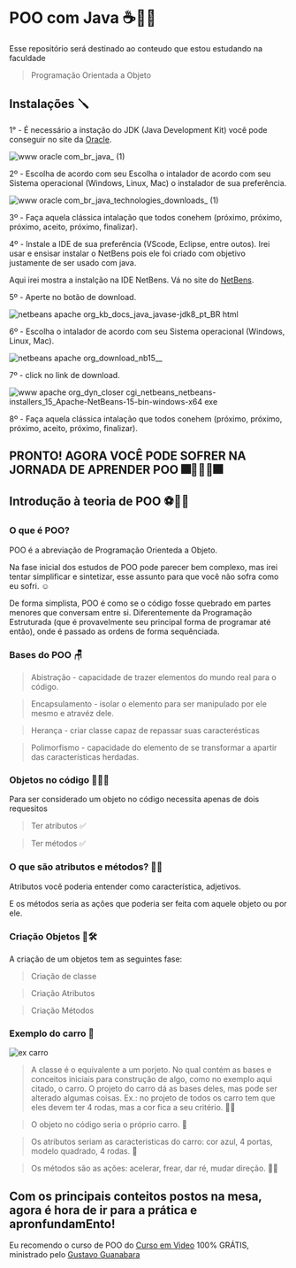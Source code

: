# POO com Java ☕👨‍💻
Esse repositório será destinado ao conteudo que estou estudando na faculdade
>Programação Orientada a Objeto


## Instalações 🪛

1° - É necessário a instação do JDK (Java Development Kit) você pode conseguir no site da [Oracle](https://www.oracle.com/br/java/).


![www oracle com_br_java_ (1)](https://user-images.githubusercontent.com/90152237/200966268-8bc1f014-9b40-40a1-a916-6555ef5a0d7b.png)

2º - Escolha de acordo com seu Escolha o intalador de acordo com seu Sistema operacional (Windows, Linux, Mac) o instalador de sua preferência. 

![www oracle com_br_java_technologies_downloads_ (1)](https://user-images.githubusercontent.com/90152237/200966546-8283ed75-4950-4bdc-957f-1b6029cdeb54.png)

3º - Faça aquela clássica intalação que todos conehem (próximo, próximo, próximo, aceito, próximo, finalizar).

4º - Instale a IDE de sua preferência (VScode, Eclipse, entre outos). Irei usar e ensisar instalar o NetBens pois ele foi criado com objetivo justamente de ser usado com java.

Aqui irei mostra a instalção na IDE NetBens. Vá no site do [NetBens](https://netbeans.apache.org/kb/docs/java/javase-jdk8_pt_BR.html). 

5º - Aperte no botão de download.

![netbeans apache org_kb_docs_java_javase-jdk8_pt_BR html](https://user-images.githubusercontent.com/90152237/200968989-db3cdefc-a215-4b88-8ca4-773c832b0761.png)

6º - Escolha o intalador de acordo com seu Sistema operacional (Windows, Linux, Mac).

![netbeans apache org_download_nb15__](https://user-images.githubusercontent.com/90152237/200969216-e7aa5b3c-dbe7-41d0-a564-0bbb7d7378ef.png)

7º - click no link de download.

![www apache org_dyn_closer cgi_netbeans_netbeans-installers_15_Apache-NetBeans-15-bin-windows-x64 exe](https://user-images.githubusercontent.com/90152237/200969404-6a7678f4-4693-476f-aa95-f527d2549a41.png)

8º -  Faça aquela clássica intalação que todos conehem (próximo, próximo, próximo, aceito, próximo, finalizar).

## PRONTO! AGORA VOCÊ PODE SOFRER NA JORNADA DE APRENDER POO 🎆🎉🥳🎊🎆

## Introdução à teoria de POO ⚽👨‍💻
### O que é POO?

POO é a abreviação de Programação Orienteda a Objeto.

Na fase inicial dos estudos de POO pode parecer bem complexo, mas irei tentar simplificar e sintetizar, esse assunto para que você não sofra como eu sofri. ☺️ 

De forma simplista, POO é como se o código fosse quebrado em partes menores que conversam entre si. Diferentemente da Programação Estruturada (que é provavelmente seu principal forma de programar até então), onde é passado as ordens de forma sequênciada.

### Bases do POO 🪑
>Abistração - capacidade de trazer elementos do mundo real para o código.

>Encapsulamento - isolar o elemento para ser manipulado por ele mesmo e atravéz dele.

>Herança - criar classe capaz de repassar suas caracterésticas

>Polimorfismo - capacidade do elemento de se transformar a apartir das características herdadas.

### Objetos no código 🚗👨‍💻

Para ser considerado um objeto no código necessita apenas de dois requesitos

>Ter atributos ✅

>Ter métodos ✅

### O que são atributos e métodos? 🤔💭

Atributos você poderia entender como característica, adjetivos.

E os métodos seria as açôes que poderia ser feita com aquele objeto ou por ele.

### Criação Objetos 🚗🛠️
A criação de um objetos tem as seguintes fase:
> Criação de classe

> Criação Atributos

> Criação Métodos

### Exemplo do carro 🚗

![ex carro](https://user-images.githubusercontent.com/90152237/201174183-1eebaa1d-0f4c-42a2-8eb4-b8af6abdfdc0.jpg)


>A classe é o equivalente a um porjeto. No qual contém as bases e conceitos iniciais para construção de algo, como no exemplo aqui citado, o carro. O projeto do carro dá as bases deles, mas pode ser alterado algumas coisas. Ex.: no projeto de todos os carro tem que eles devem ter 4 rodas, mas a cor fica a seu critério. 💁‍♂️

>O objeto no código seria o próprio carro. 🤯

>Os atributos seriam as caracteristicas do carro: cor azul, 4 portas, modelo quadrado, 4 rodas. 🚗

>Os métodos são as ações: acelerar, frear, dar ré, mudar direção. 🚗💨

## Com os principais conteitos postos na mesa, agora é hora de ir para a prática e apronfundamEnto!
Eu recomendo o curso de POO do [Curso em Video](https://www.youtube.com/watch?v=KlIL63MeyMY&list=PLHz_AreHm4dkqe2aR0tQK74m8SFe-aGsY) 100% GRÁTIS, ministrado pelo [Gustavo Guanabara](https://github.com/professorguanabara) 
